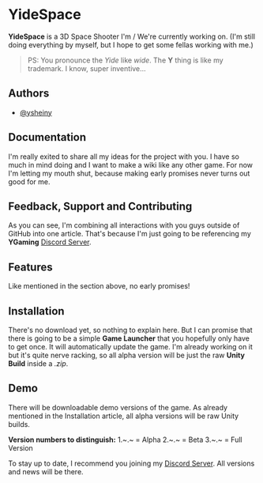 
# YideSpace

**YideSpace** is a 3D Space Shooter I'm / We're currently working on. (I'm still doing everything by myself, but I hope to get some fellas working with me.)

> PS: You pronounce the *Yide* like *wide*. The **Y** thing is like my trademark. I know, super inventive...


## Authors

- [@ysheiny](https://www.github.com/sheinycrafthd)


## Documentation

I'm really exited to share all my ideas for the project with you. I have so much in mind doing and I want to make a wiki like any other game. For now I'm letting my mouth shut, because making early promises never turns out good for me.
## Feedback, Support and Contributing

As you can see, I'm combining all interactions with you guys outside of GitHub into one article. That's because I'm just going to be referencing my **YGaming** [Discord Server](https://discord.gg/rbAfUKyqxr).


## Features

Like mentioned in the section above, no early promises!


## Installation

There's no download yet, so nothing to explain here.
But I can promise that there is going to be a simple **Game Launcher** that you hopefully only have to get once. It will automatically update the game. I'm already working on it but it's quite nerve racking, so all alpha version will be just the raw **Unity Build** inside a *.zip*.
## Demo

There will be downloadable demo versions of the game. As already mentioned in the Installation article, all alpha versions will be raw Unity builds.

**Version numbers to distinguish:**
1.~.~ = Alpha
2.~.~ = Beta
3.~.~ = Full Version

To stay up to date, I recommend you joining my [Discord Server](https://discord.gg/rbAfUKyqxr). All versions and news will be there.
